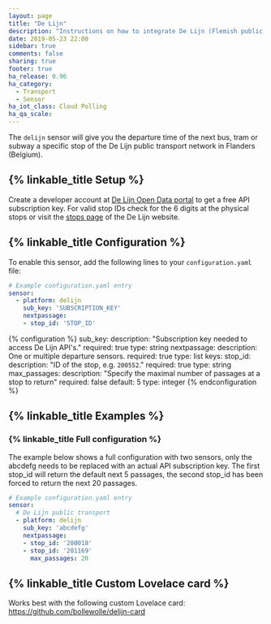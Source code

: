 ```yaml
---
layout: page
title: "De Lijn"
description: "Instructions on how to integrate De Lijn (Flemish public transport company) departure times into Home Assistant."
date: 2019-05-23 22:00
sidebar: true
comments: false
sharing: true
footer: true
ha_release: 0.96
ha_category: 
  - Transport
  - Sensor
ha_iot_class: Cloud Polling
ha_qa_scale: 
---
```


The `delijn` sensor will give you the departure time of the next bus, tram or subway a specific stop of the De Lijn public transport network in Flanders (Belgium).

## {% linkable_title Setup %}

Create a developer account at [De Lijn Open Data portal](https://data.delijn.be/) to get a free API subscription key.
For valid stop IDs check for the 6 digits at the physical stops or visit the [stops page](https://www.delijn.be/en/haltes/) of the De Lijn website.

## {% linkable_title Configuration %}

To enable this sensor, add the following lines to your `configuration.yaml` file:

```yaml
# Example configuration.yaml entry
sensor:
  - platform: delijn
    sub_key: 'SUBSCRIPTION_KEY'
    nextpassage:
    - stop_id: 'STOP_ID'
```

{% configuration %}
sub_key:
  description: "Subscription key needed to access De Lijn API's."
  required: true
  type: string
nextpassage:
  description: One or multiple departure sensors.
  required: true
  type: list
  keys:
    stop_id:
      description: "ID of the stop, e.g. `200552`."
      required: true
      type: string
    max_passages:
      description: "Specify the maximal number of passages at a stop to return"
      required: false
      default: 5
      type: integer
{% endconfiguration %}

## {% linkable_title Examples %}

### {% linkable_title Full configuration %}

The example below shows a full configuration with two sensors, only the abcdefg needs to be replaced with an actual API subscription key. The first stop_id will return the default next 5 passages, the second stop_id has been forced to return the next 20 passages.

```yaml
# Example configuration.yaml entry
sensor:
  # De Lijn public transport
  - platform: delijn
    sub_key: 'abcdefg'
    nextpassage:
    - stop_id: '200018'
    - stop_id: '201169'
      max_passages: 20
```

## {% linkable_title Custom Lovelace card %}

Works best with the following custom Lovelace card: https://github.com/bollewolle/delijn-card
